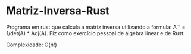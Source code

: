 # Matriz-Inversa-Rust
Programa em rust que calcula a matriz inversa utilizando a formula: A⁻¹ = 1/det(A) * Adj(A). Fiz como exercício pessoal de álgebra linear e de Rust.

Complexidade: O(n!)

